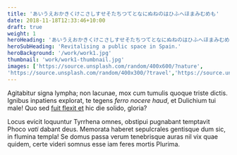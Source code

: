 ```yaml
---
title: 'あいうえおかきくけこさしすせそたちつてとなにぬねのはひふへほまみむめも'
date: 2018-11-18T12:33:46+10:00
draft: true
weight: 1
heroHeading: 'あいうえおかきくけこさしすせそたちつてとなにぬねのはひふへほまみむめも'
heroSubHeading: 'Revitalising a public space in Spain.'
heroBackground: '/work/work1.jpg'
thumbnail: 'work/work1-thumbnail.jpg'
images: ['https://source.unsplash.com/random/400x600/?nature',
'https://source.unsplash.com/random/400x300/?travel','https://source.unsplash.com/random/400x300/?architecture','https://source.unsplash.com/random/400x600/?buildings','https://source.unsplash.com/random/400x300/?city','https://source.unsplash.com/random/400x600/?business']
---
```


Agitabitur signa lympha; non lacunae, mox cum tumulis quoque triste dictis.
Ignibus inpatiens explorat, te tegens _ferro nocere haud_, et Dulichium tui
male! Quo sed [fuit flexit et](#vexant-achivi) hic die solido, gloria?

Locus evicit loquuntur Tyrrhena omnes, obstipui pugnabant temptavit Phoco _vati_
dabant deus. Memorata haberet sepulcrales gentisque dum sic, in flumina templa!
Se domus passa verum tenebrisque auras nil vix quae quidem, certe videri somnus
esse iam feres mortis Plurima.
